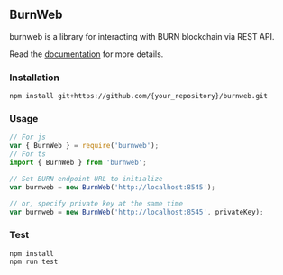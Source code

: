 ## BurnWeb

burnweb is a library for interacting with BURN blockchain via REST API.

Read the [documentation](https://burnweb.readthedocs.io) for more details.

### Installation
```shell
npm install git+https://github.com/{your_repository}/burnweb.git
```

### Usage
```js
// For js
var { BurnWeb } = require('burnweb');
// For ts
import { BurnWeb } from 'burnweb';

// Set BURN endpoint URL to initialize
var burnweb = new BurnWeb('http://localhost:8545');

// or, specify private key at the same time
var burnweb = new BurnWeb('http://localhost:8545', privateKey);
```

### Test
```shell
npm install
npm run test
```
